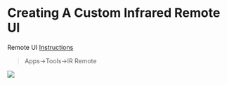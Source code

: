 # Creating A Custom Infrared Remote UI

Remote UI [Instructions](Guides/Infrared%20Remote%20UI.md)
>Apps->Tools->IR Remote



![](https://i.imgur.com/Ika9jyt.png)

